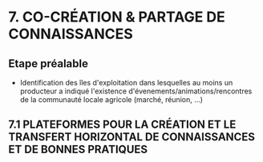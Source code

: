 # 7. CO-CRÉATION & PARTAGE DE CONNAISSANCES

## Etape préalable 
- Identification des îles d'exploitation dans lesquelles au moins un producteur a indiqué l'existence d'évenements/animations/rencontres de la communauté locale agricole (marché, réunion, ...) 

## 7.1 PLATEFORMES POUR LA CRÉATION ET LE TRANSFERT HORIZONTAL DE CONNAISSANCES ET DE BONNES PRATIQUES